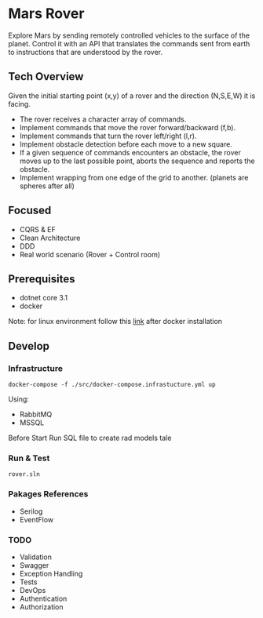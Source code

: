 # Mars Rover

Explore Mars by sending remotely controlled vehicles to the surface of the planet. Control it with an API that translates the commands sent from earth to instructions that are understood by the rover.


## Tech Overview

Given the initial starting point (x,y) of a rover and the direction (N,S,E,W) it is facing.

- The rover receives a character array of commands.
- Implement commands that move the rover forward/backward (f,b).
- Implement commands that turn the rover left/right (l,r).
- Implement obstacle detection before each move to a new square. 
- If a given sequence of commands encounters an obstacle, 
the rover moves up to the last possible point, aborts the sequence and reports the obstacle.
- Implement wrapping from one edge of the grid to another. (planets are spheres after all)

## Focused
- CQRS & EF
- Clean Architecture
- DDD
- Real world scenario (Rover + Control room)

## Prerequisites
- dotnet core 3.1
- docker

Note: for linux environment follow this [link](https://docs.docker.com/engine/install/linux-postinstall/) after docker installation

## Develop

### Infrastructure

```docker
docker-compose -f ./src/docker-compose.infrastucture.yml up
```
Using:
- RabbitMQ
- MSSQL

Before Start Run SQL file to create rad models tale

### Run & Test

```docker
rover.sln
```

### Pakages References
- Serilog
- EventFlow

### TODO
- Validation
- Swagger
- Exception Handling
- Tests
- DevOps
- Authentication
- Authorization